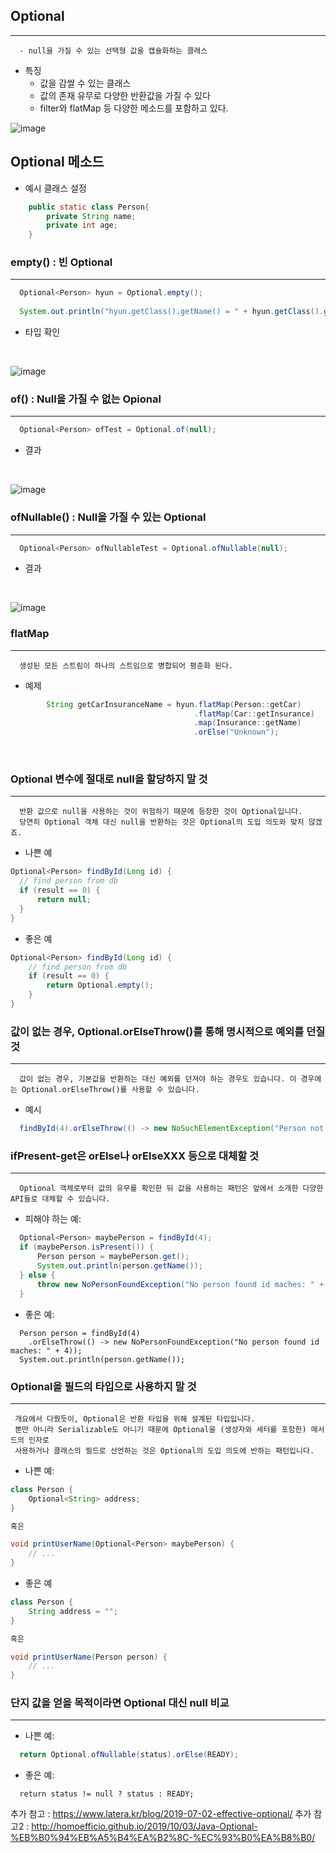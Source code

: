 ## Optional
----
```
  - null을 가질 수 있는 선택형 값을 캡슐화하는 클래스
```
  + 특징
    + 값을 감쌀 수 있는 클래스
    + 값의 존재 유무로 다양한 반환값을 가질 수 있다
    + filter와 flatMap 등 다양한 메소드를 포함하고 있다.

![image](https://user-images.githubusercontent.com/76584547/123802563-687ded80-d926-11eb-9213-2b909afb0111.png)


## Optional 메소드 

+ 예시 클래스 설정
```java
    public static class Person{
        private String name;
        private int age;
    }
```

### empty() : 빈 Optional
----
```java
  Optional<Person> hyun = Optional.empty();
  
  System.out.println("hyun.getClass().getName() = " + hyun.getClass().getName());
```

+ 타입 확인

<br/>

![image](https://user-images.githubusercontent.com/76584547/123805856-65383100-d929-11eb-8514-dd1b146ae8cf.png)

### of() : Null을 가질 수 없는 Opional
----

```java
  Optional<Person> ofTest = Optional.of(null);
```

+ 결과

<br/>

![image](https://user-images.githubusercontent.com/76584547/123805253-e216db00-d928-11eb-9705-28d94007447a.png)


### ofNullable() : Null을 가질 수 있는 Optional
-----
```java
  Optional<Person> ofNullableTest = Optional.ofNullable(null);
```

+ 결과

<br/>

![image](https://user-images.githubusercontent.com/76584547/123805978-797c2e00-d929-11eb-9444-c38b3047a768.png)


### flatMap
---
```
  생성된 모든 스트림이 하나의 스트임으로 병합되어 평준화 된다.
```
  + 예제
  ```java
          String getCarInsuranceName = hyun.flatMap(Person::getCar)
                                           .flatMap(Car::getInsurance)
                                           .map(Insurance::getName)
                                           .orElse("Unknown");
  ```
  
<br/>


### Optional 변수에 절대로 null을 할당하지 말 것
----
```
  반환 값으로 null을 사용하는 것이 위험하기 때문에 등장한 것이 Optional입니다. 
  당연히 Optional 객체 대신 null을 반환하는 것은 Optional의 도입 의도와 맞지 않겠죠.
```
+ 나쁜 예
```java
Optional<Person> findById(Long id) {
  // find person from db
  if (result == 0) {
      return null;
  }
}
```

+ 좋은 예
```java
Optional<Person> findById(Long id) {
    // find person from db
    if (result == 0) {
        return Optional.empty();
    }
}
```

### 값이 없는 경우, Optional.orElseThrow()를 통해 명시적으로 예외를 던질 것
----
```
  값이 없는 경우, 기본값을 반환하는 대신 예외를 던져야 하는 경우도 있습니다. 이 경우에는 Optional.orElseThrow()를 사용할 수 있습니다.
```
+ 예시
```java
  findById(4).orElseThrow(() -> new NoSuchElementException("Person not found"));
```

### ifPresent-get은 orElse나 orElseXXX 등으로 대체할 것
---
```
  Optional 객체로부터 값의 유무를 확인한 뒤 값을 사용하는 패턴은 앞에서 소개한 다양한 API들로 대체할 수 있습니다.
```

+ 피해야 하는 예:
```java
  Optional<Person> maybePerson = findById(4);
  if (maybePerson.isPresent()) {
      Person person = maybePerson.get();
      System.out.println(person.getName());
  } else {
      throw new NoPersonFoundException("No person found id maches: " + 4);
  }
```

+ 좋은 예:
```
  Person person = findById(4)
    .orElseThrow(() -> new NoPersonFoundException("No person found id maches: " + 4));
  System.out.println(person.getName());
```

### Optional을 필드의 타입으로 사용하지 말 것
----
```
 개요에서 다뤘듯이, Optional은 반환 타입을 위해 설계된 타입입니다. 
 뿐만 아니라 Serializable도 아니기 때문에 Optional을 (생성자와 세터를 포함한) 메서드의 인자로 
 사용하거나 클래스의 필드로 선언하는 것은 Optional의 도입 의도에 반하는 패턴입니다.
```

+ 나쁜 예:
```java
class Person {
    Optional<String> address;
}

혹은

void printUserName(Optional<Person> maybePerson) {
    // ...
}
```

+ 좋은 예
```java
class Person {
    String address = "";
}

혹은

void printUserName(Person person) {
    // ...
}
```

### 단지 값을 얻을 목적이라면 Optional 대신 null 비교
----
+ 나쁜 예:
```java
  return Optional.ofNullable(status).orElse(READY);
```

+ 좋은 예:
```
  return status != null ? status : READY;
```


추가 참고 : https://www.latera.kr/blog/2019-07-02-effective-optional/
추가 참고2 : http://homoefficio.github.io/2019/10/03/Java-Optional-%EB%B0%94%EB%A5%B4%EA%B2%8C-%EC%93%B0%EA%B8%B0/

